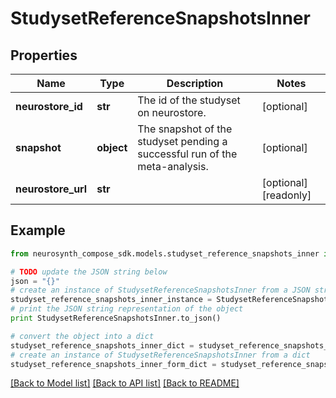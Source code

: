 # StudysetReferenceSnapshotsInner


## Properties
Name | Type | Description | Notes
------------ | ------------- | ------------- | -------------
**neurostore_id** | **str** | The id of the studyset on neurostore. | [optional] 
**snapshot** | **object** | The snapshot of the studyset pending a successful run of the meta-analysis. | [optional] 
**neurostore_url** | **str** |  | [optional] [readonly] 

## Example

```python
from neurosynth_compose_sdk.models.studyset_reference_snapshots_inner import StudysetReferenceSnapshotsInner

# TODO update the JSON string below
json = "{}"
# create an instance of StudysetReferenceSnapshotsInner from a JSON string
studyset_reference_snapshots_inner_instance = StudysetReferenceSnapshotsInner.from_json(json)
# print the JSON string representation of the object
print StudysetReferenceSnapshotsInner.to_json()

# convert the object into a dict
studyset_reference_snapshots_inner_dict = studyset_reference_snapshots_inner_instance.to_dict()
# create an instance of StudysetReferenceSnapshotsInner from a dict
studyset_reference_snapshots_inner_form_dict = studyset_reference_snapshots_inner.from_dict(studyset_reference_snapshots_inner_dict)
```
[[Back to Model list]](../README.md#documentation-for-models) [[Back to API list]](../README.md#documentation-for-api-endpoints) [[Back to README]](../README.md)


